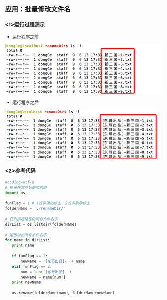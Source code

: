 ## 应用：批量修改文件名

### <1>运行过程演示

* 运行程序之前

 ![](../Images/01-第8天-1.png)

* 运行程序之后

 ![](../Images/01-第8天-2.png)


### <2>参考代码
 ```python
#coding=utf-8
# 批量在文件名前加前缀
import os

funFlag = 1 # 1表示添加标志  2表示删除标志
folderName = './renameDir/'

# 获取指定路径的所有文件名字
dirList = os.listdir(folderName)

# 遍历输出所有文件名字
for name in dirList:
	print name

	if funFlag == 1:
		newName = '[东哥出品]-' + name
	elif funFlag == 2:
		num = len('[东哥出品]-')
		newName = name[num:]
	print newName

	os.rename(folderName+name, folderName+newName)

 ```